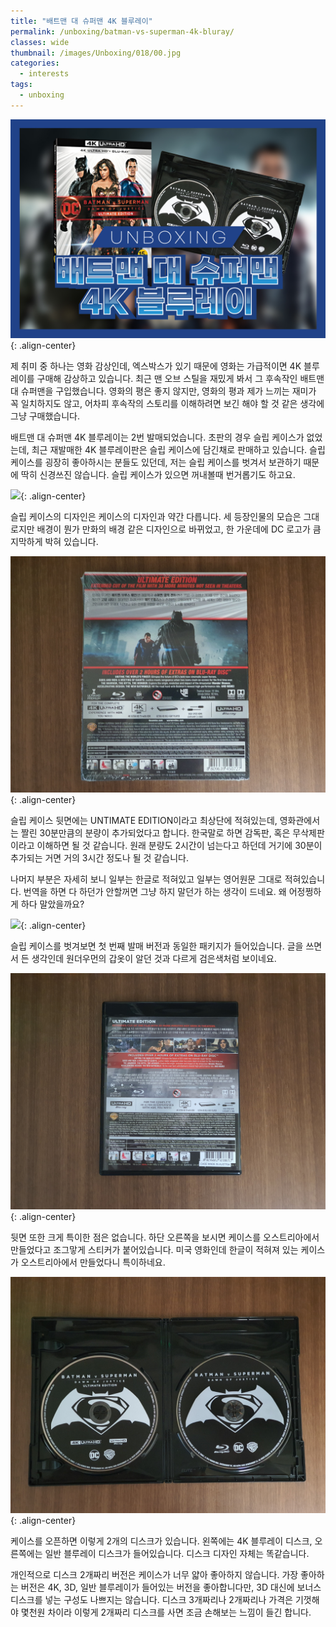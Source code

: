 ```yaml
---
title: "배트맨 대 슈퍼맨 4K 블루레이"
permalink: /unboxing/batman-vs-superman-4k-bluray/
classes: wide
thumbnail: /images/Unboxing/018/00.jpg
categories:
  - interests
tags:
  - unboxing
---
```


![](/images/Unboxing/018/00.jpg){: .align-center}

제 취미 중 하나는 영화 감상인데, 엑스박스가 있기 때문에 영화는 가급적이면 4K 블루레이를 구매해 감상하고 있습니다. 최근 맨 오브 스틸을 재밌게 봐서 그 후속작인 배트맨 대 슈퍼맨을 구입했습니다. 영화의 평은 좋지 않지만, 영화의 평과 제가 느끼는 재미가 꼭 일치하지도 않고, 어차피 후속작의 스토리를 이해하려면 보긴 해야 할 것 같은 생각에 그냥 구매했습니다.

배트맨 대 슈퍼맨 4K 블루레이는 2번 발매되었습니다. 초판의 경우 슬립 케이스가 없었는데, 최근 재발매한 4K 블루레이판은 슬립 케이스에 담긴채로 판매하고 있습니다. 슬립 케이스를 굉장히 좋아하시는 분들도 있던데, 저는 슬립 케이스를 벗겨서 보관하기 때문에 딱히 신경쓰진 않습니다. 슬립 케이스가 있으면 꺼내볼때 번거롭기도 하고요.

![](/images/Unboxing/018/01.jpg){: .align-center}

슬립 케이스의 디자인은 케이스의 디자인과 약간 다릅니다. 세 등장인물의 모습은 그대로지만 배경이 뭔가 만화의 배경 같은 디자인으로 바뀌었고, 한 가운데에 DC 로고가 큼지막하게 박혀 있습니다.

![](/images/Unboxing/018/02.jpg){: .align-center}

슬립 케이스 뒷면에는 UNTIMATE EDITION이라고 최상단에 적혀있는데, 영화관에서는 짤린 30분만큼의 분량이 추가되었다고 합니다. 한국말로 하면 감독판, 혹은 무삭제판이라고 이해하면 될 것 같습니다. 원래 분량도 2시간이 넘는다고 하던데 거기에 30분이 추가되는 거면 거의 3시간 정도나 될 것 같습니다.

나머지 부분은 자세히 보니 일부는 한글로 적혀있고 일부는 영어원문 그대로 적혀있습니다. 번역을 하면 다 하던가 안할꺼면 그냥 하지 말던가 하는 생각이 드네요. 왜 어정쩡하게 하다 말았을까요?

![](/images/Unboxing/018/03.jpg){: .align-center}

슬립 케이스를 벗겨보면 첫 번째 발매 버전과 동일한 패키지가 들어있습니다. 글을 쓰면서 든 생각인데 원더우먼의 갑옷이 알던 것과 다르게 검은색처럼 보이네요.

![](/images/Unboxing/018/04.jpg){: .align-center}

뒷면 또한 크게 특이한 점은 없습니다. 하단 오른쪽을 보시면 케이스를 오스트리아에서 만들었다고 조그맣게 스티커가 붙어있습니다. 미국 영화인데 한글이 적혀져 있는 케이스가 오스트리아에서 만들었다니 특이하네요.

![](/images/Unboxing/018/05.jpg){: .align-center}

케이스를 오픈하면 이렇게 2개의 디스크가 있습니다. 왼쪽에는 4K 블루레이 디스크, 오른쪽에는 일반 블루레이 디스크가 들어있습니다. 디스크 디자인 자체는 똑같습니다.

개인적으로 디스크 2개짜리 버전은 케이스가 너무 얇아 좋아하지 않습니다. 가장 좋아하는 버전은 4K, 3D, 일반 블루레이가 들어있는 버전을 좋아합니다만, 3D 대신에 보너스 디스크를 넣는 구성도 나쁘지는 않습니다. 디스크 3개짜리나 2개짜리나 가격은 기껏해야 몇천원 차이라 이렇게 2개짜리 디스크를 사면 조금 손해보는 느낌이 들긴 합니다.